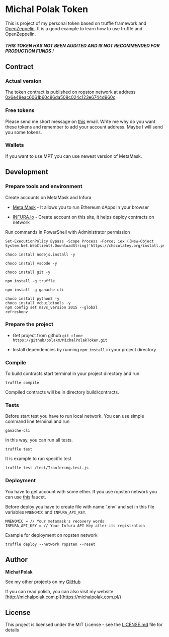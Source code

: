 # Michal Polak Token

This is  project of my personal token based on truffle framework and [OpenZeppelin](https://openzeppelin.org/). It is a good example to learn how to use truffle and OpenZeppelin.

<h5>THIS TOKEN HAS NOT BEEN AUDITED AND IS NOT RECOMMENDED FOR PRODUCTION FUNDS !</h5>

## Contract 

### Actual version
The token contract is published on ropston network at address
[0x6e48eac6061b60c86da508c024c123e6744d960c](https://etherscan.io/token/0x6e48eac6061b60c86da508c024c123e6744d960c)

### Free tokens

Please send me short message on [this](mailto:michal.polak.token@gmail.com) email. Write me why do you want these tokens and remember to add your account address. Maybe I will send you some tokens.  

### Wallets

If you want to use MPT you can use newest version of MetaMask.

## Development

### Prepare tools and environment
 
Create accounts on MetaMask and Infura

* [Meta Mask](https://metamask.io/) - It allows you to run Ethereum dApps in your browser

* [INFURA.io](https://infura.io/) - Create account on this site, it helps deploy contracts on network 

Run commands in PowerShell with Administrator permission

```
Set-ExecutionPolicy Bypass -Scope Process -Force; iex ((New-Object System.Net.WebClient).DownloadString('https://chocolatey.org/install.ps1'))
```
```
choco install nodejs.install -y
```
```
choco install vscode -y
```
```
choco install git -y
```
```
npm install -g truffle
```
```
npm install -g ganache-cli
```
```
choco install python2 -y
choco install vcbuildtools -y
npm config set msvs_version 2015 --global
refreshenv
```

### Prepare the project

* Get project from github `git clone https://github/polakm/MichalPolakToken.git`

* Install dependencies by running `npm install` in your project directory

### Compile

To build contracts start terminal in your project directory and run 

```
truffle compile
```

Compiled contracts will be in directory build/contracts.

### Tests

Before start test you have to run local network. You can use simple command line terminal and run 

```
ganache-cli
```

In this way, you can run all tests.

```
truffle test
```

It is example to run specific test

```
truffle test /test/Tranfering.test.js
```

### Deployment

You have to get account with some ether. If you use ropsten network you can use [this](https://faucet.ropsten.be/) faucet.

Before deploy you have to create file with name '.env' and set in this file variables `MNENOMIC` and `INFURA_API_KEY`. 

```
MNENOMIC = // Your metamask's recovery words
INFURA_API_KEY = // Your Infura API Key after its registration
```

Example for deployment on ropsten network
```
truffle deploy --network ropsten --reset
```


## Author 

**Michał Polak**

See my other projects on my [GitHub](https://github.com/polakm)

If you can read polish, you can also visit my website [http://michalpolak.com.pl](https://michalpolak.com.pl/)

## License

This project is licensed under the MIT License - see the [LICENSE.md](LICENSE.md) file for details
